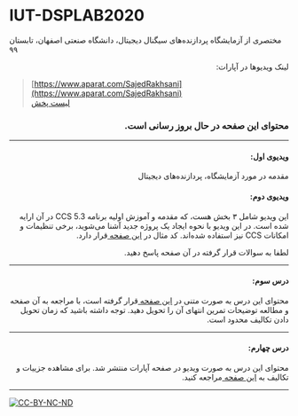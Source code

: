 # IUT-DSPLAB2020
مختصری از آزمایشگاه پردازنده‌های سیگنال دیجیتال، دانشگاه صنعتی اصفهان، تابستان ۹۹

<p dir=rtl>
لینک ویدیوها در آپارات:
</p>  

> [https://www.aparat.com/SajedRakhsani](https://www.aparat.com/SajedRakhsani)   
> [لیست پخش](https://www.aparat.com/v/aJZBX?playlist=506336) 

<h3 dir=rtl>
محتوای این صفحه در حال بروز رسانی است.
</h3>

--------------------------------
<h4 dir=rtl>
ویدیوی اول:
</h4>
<p dir=rtl>
مقدمه در مورد آزمایشگاه، پردازنده‌های دیجیتال 
</p>
<h4 dir=rtl>
ویدیوی دوم:
</h4>
<p dir=rtl>
این ویدیو شامل ۳ بخش هست، که مقدمه و آموزش اولیه برنامه 
  CCS 5.3
در آن ارایه شده است. در این ویدیو
با نحوه ایجاد  یک پروژه جدید آشنا می‌شوید، برخی تنظیمات و امکانات 
  CCS 
 نیز استفاده شده‌اند.
  کد مثال در
  <a href="https://github.com/Sajed68/IUT-DSPLAB2020/tree/master/video02"> این صفحه </a>
   قرار دارد.
</p>

<p dir=rtl>
لطفا به سوالات قرار گرفته در آن صفحه پاسخ دهید.
</p>

-------------------------------
<h4 dir="rtl">
درس سوم:
</h4>

<p dir="rtl">
محتوای این درس به صورت متنی در 
  <a href="https://github.com/Sajed68/IUT-DSPLAB2020/tree/master/session03"> این صفحه </a> 
  قرار گرفته است، با مراجعه به آن صفحه و مطالعه توضیحات تمرین انتهای آن را تحویل دهید.
  توجه داشته باشید که زمان تحویل دادن تکالیف محدود است.
 </p>

------------------------------

<h4 dir="rtl">
درس چهارم:
</h4>

<p dir="rtl">  
محتوای این درس به صورت ویدیو در صفحه آپارات منتشر شد. برای مشاهده جزییات و تکالیف به 
  <a href="https://github.com/Sajed68/IUT-DSPLAB2020/tree/master/session04"> این صفحه </a> 
مراجعه کنید.
</p>

------------------------------


[![CC-BY-NC-ND](https://licensebuttons.net/l/by-nc-nd/4.0/88x31.png)](https://creativecommons.org/licenses/by-nc-nd/4.0/)
